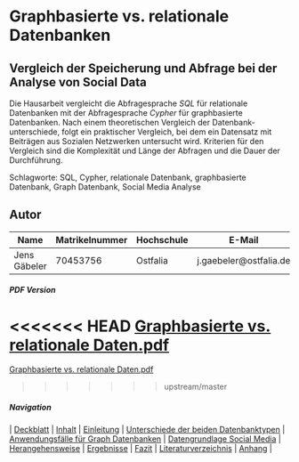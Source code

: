 Graphbasierte vs. relationale Datenbanken
=========================================

Vergleich der Speicherung und Abfrage bei der Analyse von Social Data
---------------------------------------------------------------------

Die Hausarbeit vergleicht die Abfragesprache *SQL* für relationale Datenbanken
mit der Abfragesprache *Cypher* für graphbasierte Datenbanken. Nach einem
theoretischen Vergleich der Datenbank-unterschiede, folgt ein praktischer
Vergleich, bei dem ein Datensatz mit Beiträgen aus Sozialen Netzwerken
untersucht wird. Kriterien für den Vergleich sind die Komplexität und Länge der
Abfragen und die Dauer der Durchführung.

Schlagworte: SQL, Cypher, relationale Datenbank, graphbasierte Datenbank, Graph
Datenbank, Social Media Analyse

Autor
-----

| Name         | Matrikelnummer | Hochschule | E-Mail                  |
|--------------|----------------|------------|-------------------------|
| Jens Gäbeler | 70453756       | Ostfalia   | j.gaebeler\@ostfalia.de |


##### PDF Version

<<<<<<< HEAD
[Graphbasierte vs. relationale Daten.pdf](media/Graphenorientierte%20vs.%20relationale%20Datenbanken.pdf)
=======
[Graphbasierte vs. relationale Daten.pdf](../../../Desktop/Graphenorientierte%20vs%20relationale%20Datenbank%20-%20Vergleich%20der%20Speicherung%20und%20Abfrage%20bei%20der%20Analyse%20von%20Social%20Data/media/Graphenorientierte%20vs.%20relationale%20Datenbanken.pdf)
>>>>>>> upstream/master

##### Navigation

| [Deckblatt](00_title.md) |
[Inhalt](00_toc.md) |
[Einleitung](01_introduction.md) |
[Unterschiede der beiden Datenbanktypen](02_db_differences.md) |
[Anwendungsfälle für Graph Datenbanken](03_graphdb_usecases.md) |
[Datengrundlage Social Media](04_data_basis.md) |
[Herangehensweise](05_method.md) |
[Ergebnisse](06_results.md) |
[Fazit](07_conclusion.md) |
[Literaturverzeichnis](08_references.md) |
[Anhang](09_appendix.md) |